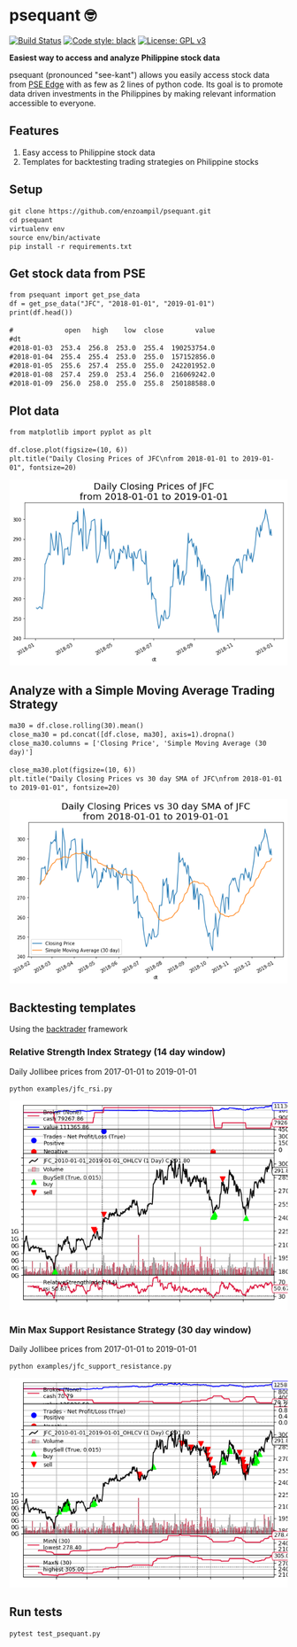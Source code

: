 # psequant :nerd_face:
[![Build Status](https://travis-ci.com/enzoampil/psequant.svg?token=UHxLpqqapxjVVa2vsreG&branch=master)](https://travis-ci.com/enzoampil/psequant)
[![Code style: black](https://img.shields.io/badge/code%20style-black-000000.svg)](https://github.com/ambv/black)
[![License: GPL v3](https://img.shields.io/badge/license-GPLv3-blue.svg)](https://www.gnu.org/licenses/gpl-3.0)

**Easiest way to access and analyze Philippine stock data**

psequant (pronounced "see-kant") allows you easily access stock data from [PSE Edge](https://edge.pse.com.ph/) with as few as 2 lines of python code. Its goal is to promote data driven investments in the Philippines by making relevant information accessible to everyone.

## Features
1. Easy access to Philippine stock data
2. Templates for backtesting trading strategies on Philippine stocks

## Setup
```
git clone https://github.com/enzoampil/psequant.git
cd psequant
virtualenv env
source env/bin/activate
pip install -r requirements.txt
```

## Get stock data from PSE
```
from psequant import get_pse_data
df = get_pse_data("JFC", "2018-01-01", "2019-01-01")
print(df.head())

#             open   high    low  close        value
#dt                                                 
#2018-01-03  253.4  256.8  253.0  255.4  190253754.0
#2018-01-04  255.4  255.4  253.0  255.0  157152856.0
#2018-01-05  255.6  257.4  255.0  255.0  242201952.0
#2018-01-08  257.4  259.0  253.4  256.0  216069242.0
#2018-01-09  256.0  258.0  255.0  255.8  250188588.0
```

## Plot data
```
from matplotlib import pyplot as plt

df.close.plot(figsize=(10, 6))
plt.title("Daily Closing Prices of JFC\nfrom 2018-01-01 to 2019-01-01", fontsize=20)
```
![](daily_closing.png)

## Analyze with a Simple Moving Average Trading Strategy
```
ma30 = df.close.rolling(30).mean()
close_ma30 = pd.concat([df.close, ma30], axis=1).dropna()
close_ma30.columns = ['Closing Price', 'Simple Moving Average (30 day)']

close_ma30.plot(figsize=(10, 6))
plt.title("Daily Closing Prices vs 30 day SMA of JFC\nfrom 2018-01-01 to 2019-01-01", fontsize=20)
```
![](daily_closing_sma30.png)

## Backtesting templates
Using the [backtrader](https://github.com/backtrader/backtrader) framework

### Relative Strength Index Strategy (14 day window)
Daily Jollibee prices from 2017-01-01 to 2019-01-01
```
python examples/jfc_rsi.py
```
![](examples/jfc_rsi.png)

### Min Max Support Resistance Strategy (30 day window)
Daily Jollibee prices from 2017-01-01 to 2019-01-01
```
python examples/jfc_support_resistance.py
```
![](examples/jfc_support_resistance.png)

## Run tests
```
pytest test_psequant.py
```
